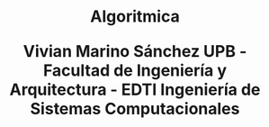 <div align="center">
   <h1>Algoritmica
   <p>Vivian Marino Sánchez
   UPB - Facultad de Ingeniería y Arquitectura - EDTI
   Ingeniería de Sistemas Computacionales
</div>
